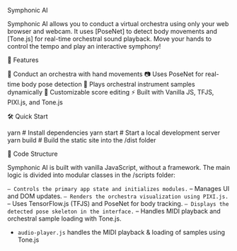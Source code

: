 Symphonic AI

Symphonic AI allows you to conduct a virtual orchestra using only your web browser and webcam. It uses [PoseNet] to detect body movements and [Tone.js] for real-time orchestral sound playback. Move your hands to control the tempo and play an interactive symphony!

🚀 Features

🎼 Conduct an orchestra with hand movements
📷 Uses PoseNet for real-time body pose detection
🎵 Plays orchestral instrument samples dynamically
🎹 Customizable score editing
⚡ Built with Vanilla JS, TFJS, PIXI.js, and Tone.js

🛠 Quick Start

yarn  # Install dependencies
yarn start  # Start a local development server
yarn build  # Build the static site into the /dist folder

📁 Code Structure

Symphonic AI is built with vanilla JavaScript, without a framework. The main logic is divided into modular classes in the /scripts folder:

`` – Controls the primary app state and initializes modules.
`` – Manages UI and DOM updates.
`` – Renders the orchestra visualization using PIXI.js.
`` – Uses TensorFlow.js (TFJS) and PoseNet for body tracking.
`` – Displays the detected pose skeleton in the interface.
`` – Handles MIDI playback and orchestral sample loading with Tone.js.
- `audio-player.js` handles the MIDI playback & loading of samples using Tone.js
